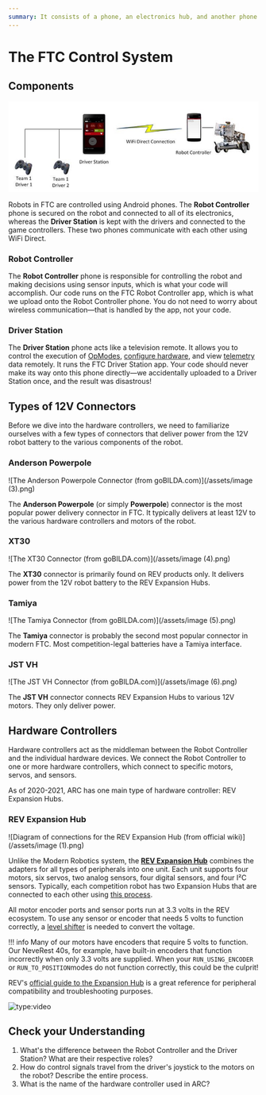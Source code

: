 ```yaml
---
summary: It consists of a phone, an electronics hub, and another phone.
---
```


# The FTC Control System

## Components

![Components of the FTC Control System (from official wiki)](/assets/image.png)

Robots in FTC are controlled using Android phones. The **Robot Controller** phone is secured on the robot and connected to all of its electronics, whereas the **Driver Station** is kept with the drivers and connected to the game controllers. These two phones communicate with each other using WiFi Direct.

### Robot Controller

The **Robot Controller** phone is responsible for controlling the robot and making decisions using sensor inputs, which is what your code will accomplish. Our code runs on the FTC Robot Controller app, which is what we upload onto the Robot Controller phone. You do not need to worry about wireless communication—that is handled by the app, not your code.

### Driver Station

The **Driver Station** phone acts like a television remote. It allows you to control the execution of [OpModes](opmodes/defining-the-opmode.md), [configure hardware](hardware-interaction/configuration.md), and view [telemetry](opmodes/telemetry-and-debugging.md) data remotely. It runs the FTC Driver Station app. Your code should never make its way onto this phone directly—we accidentally uploaded to a Driver Station once, and the result was disastrous!

## Types of 12V Connectors

Before we dive into the hardware controllers, we need to familiarize ourselves with a few types of connectors that deliver power from the 12V robot battery to the various components of the robot.

### Anderson Powerpole

![The Anderson Powerpole Connector (from goBILDA.com)](/assets/image (3).png)

The **Anderson Powerpole** (or simply **Powerpole**) connector is the most popular power delivery connector in FTC. It typically delivers at least 12V to the various hardware controllers and motors of the robot.

### XT30

![The XT30 Connector (from goBILDA.com)](/assets/image (4).png)

The **XT30** connector is primarily found on REV products only. It delivers power from the 12V robot battery to the REV Expansion Hubs.

### Tamiya

![The Tamiya Connector (from goBILDA.com)](/assets/image (5).png)

The **Tamiya** connector is probably the second most popular connector in modern FTC. Most competition-legal batteries have a Tamiya interface.

### JST VH

![The JST VH Connector (from goBILDA.com)](/assets/image (6).png)

The **JST VH** connector connects REV Expansion Hubs to various 12V motors. They only deliver power.

## Hardware Controllers

Hardware controllers act as the middleman between the Robot Controller and the individual hardware devices. We connect the Robot Controller to one or more hardware controllers, which connect to specific motors, servos, and sensors.

As of 2020-2021, ARC has one main type of hardware controller: REV Expansion Hubs.

### REV Expansion Hub

![Diagram of connections for the REV Expansion Hub (from official wiki)](/assets/image (1).png)

Unlike the Modern Robotics system, the [**REV Expansion Hub**](http://www.revrobotics.com/rev-31-1153/) combines the adapters for all types of peripherals into one unit. Each unit supports four motors, six servos, two analog sensors, four digital sensors, and four I²C sensors. Typically, each competition robot has two Expansion Hubs that are connected to each other using [this process](https://github.com/ftctechnh/ftc\_app/wiki/Using-Two-Expansion-Hubs).

All motor encoder ports and sensor ports run at 3.3 volts in the REV ecosystem. To use any sensor or encoder that needs 5 volts to function correctly, a [level shifter](http://www.revrobotics.com/REV-31-1389/) is needed to convert the voltage.

!!! info
    Many of our motors have encoders that require 5 volts to function. Our NeveRest 40s, for example, have built-in encoders that function incorrectly when only 3.3 volts are supplied. When your `RUN_USING_ENCODER` or `RUN_TO_POSITION`modes do not function correctly, this could be the culprit!


REV's [official guide to the Expansion Hub](https://www.revrobotics.com/content/docs/REV-31-1153-GS.pdf) is a great reference for peripheral compatibility and troubleshooting purposes.

![type:video](https://youtube.com/embed/fU1GXteByJw)

## Check your Understanding

1. What's the difference between the Robot Controller and the Driver Station? What are their respective roles?
2. How do control signals travel from the driver's joystick to the motors on the robot? Describe the entire process.
3. What is the name of the hardware controller used in ARC?
